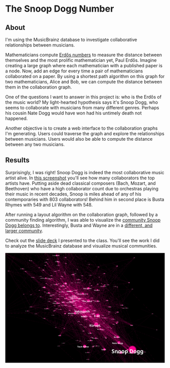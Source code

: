 # The Snoop Dogg Number

## About

I'm using the MusicBrainz database to investigate collaborative relationships between musicians.

Mathematicians compute [Erdős numbers](https://en.wikipedia.org/wiki/Erd%C5%91s_number) to measure the distance between themselves and the most prolific mathematician yet, Paul Erdős. Imagine creating a large graph where each mathematician with a published paper is a node. Now, add an edge for every time a pair of mathematicians collaborated on a paper. By using a shortest path algorithm on this graph for two mathematicians, Alice and Bob, we can compute the distance between them in the collaboration graph.

One of the questions I want to answer in this project is: who is the Erdős of the music world? My light-hearted hypothesis says it's Snoop Dogg, who seems to collaborate with musicians from many different genres. Perhaps his cousin Nate Dogg would have won had his untimely death not happened.

Another objective is to create a web interface to the collaboration graphs I'm generating. Users could traverse the graph and explore the relationships between musicians. Users would also be able to compute the distance between any two musicians.

## Results

Surprisingly, I was right! Snoop Dogg is indeed the most collaborative music artist alive. In [this screenshot](collaborator_count.png) you'll see how many collaborators the top artists have. Putting aside dead classical composers (Bach, Mozart, and Beethoven) who have a high collaborator count due to orchestras playing their music in recent decades, Snoop is miles ahead of any of his contemporaries with 803 collaborators! Behind him in second place is Busta Rhymes with 549 and Lil Wayne with 548.

After running a layout algorithm on the collaboration graph, followed by a community finding algorithm, I was able to visualize the [community Snoop Dogg belongs to](presentation/communities_yifanhu_6.png). Interestingly, Busta and Wayne are in a [different, and larger community](presentation/communities_yifanhu_1.png).

Check out the [slide deck](presentation/presentation.pdf) I presented to the class. You'll see the work I did to analyze the MusicBrainz database and visualize musical communities.

![Alt text](viz/communities_yifanhu_6.png?raw=true "Snoop Dogg's community")
